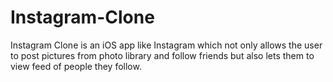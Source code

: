 # Instagram-Clone
Instagram Clone is an iOS app like Instagram which not only allows the user to post pictures from photo library and follow friends but also lets them to view feed of people they follow.

